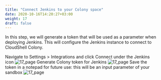 ```yaml
---
title: "Connect Jenkins to your Colony space"
date: 2020-10-16T14:20:27+03:00
weight: 17
draft: false
---
```

In this step, we will generate a token that will be used as a parameter when deploying Jenkins. This will configure the Jenkins instance to connect to CloudShell Colony.

Navigate to Settings > Integrations and click Connect under the Jenkins icon 
 ![17_page](/images/module3/17_page.png)
Generate Colony token for Jenkins
![17_page](/images/module3/18_page.png)
Save the token in a notepad for future use: this will be an input parameter of your sandbox 
![17_page](/images/module3/19_page.png)

